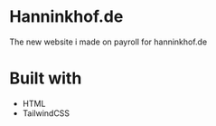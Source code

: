 # Hanninkhof.de
The new website i made on payroll for hanninkhof.de

# Built with
* HTML
* TailwindCSS
